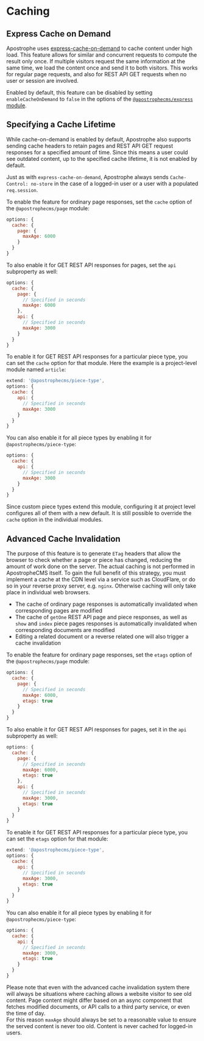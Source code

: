 # Caching

## Express Cache on Demand

Apostrophe uses [express-cache-on-demand](https://www.npmjs.com/package/express-cache-on-demand) to cache content under high load. This feature allows for similar and concurrent requests to compute the result only once. If multiple visitors request the same information at the same time, we load the content once and send it to both visitors. This works for regular page requests, and also for REST API GET requests when no user or session are involved.

Enabled by default, this feature can be disabled by setting `enableCacheOnDemand` to `false` in the options of the [`@apostrophecms/express` module](/reference/modules/express.html#options).

## Specifying a Cache Lifetime

While cache-on-demand is enabled by default, Apostrophe also supports sending cache headers to retain pages and REST API GET request responses for a specified amount of time. Since this means a user could see outdated content, up to the specified cache lifetime, it is not enabled by default.

Just as with `express-cache-on-demand`, Apostrophe always sends `Cache-Control: no-store` in the case of a logged-in user or a user with a populated `req.session`.

To enable the feature for ordinary page responses, set the `cache` option of the `@apostrophecms/page` module:

<AposCodeBlock>

```javascript
options: {
  cache: {
    page: {
      maxAge: 6000
    }
  }
}
```
<template v-slot:caption>
modules/@apostrophecms/page/index.js
</template>
</AposCodeBlock>

To also enable it for GET REST API responses for pages, set the `api` subproperty as well:

<AposCodeBlock>

```javascript
options: {
  cache: {
    page: {
      // Specified in seconds
      maxAge: 6000
    },
    api: {
      // Specified in seconds
      maxAge: 3000
    }
  }
}
```
<template v-slot:caption>
modules/@apostrophecms/page/index.js
</template>
</AposCodeBlock>

To enable it for GET REST API responses for a particular piece type, you can set the `cache` option for that module. Here the example is a project-level module named `article`:

<AposCodeBlock>

```javascript
extend: '@apostrophecms/piece-type',
options: {
  cache: {
    api: {
      // Specified in seconds
      maxAge: 3000
    }
  }
}
```
<template v-slot:caption>
modules/article/index.js
</template>
</AposCodeBlock>

You can also enable it for all piece types by enabling it for `@apostrophecms/piece-type`:

<AposCodeBlock>

```javascript
options: {
  cache: {
    api: {
      // Specified in seconds
      maxAge: 3000
    }
  }
}
```
<template v-slot:caption>
modules/@apostrophecms/piece-type/index.js
</template>
</AposCodeBlock>

Since custom piece types extend this module, configuring it at project level configures all of them with a new default. It is still possible to override the `cache` option in the individual modules.

## Advanced Cache Invalidation

The purpose of this feature is to generate `ETag` headers that allow the browser to check whether a page or piece has changed, reducing the amount of work done on the server. The actual caching is not performed in ApostropheCMS itself. To gain the full benefit of this strategy, you must implement a cache at the CDN level via a service such as CloudFlare, or do so in your reverse proxy server, e.g. `nginx`. Otherwise caching will only take place in individual web browsers.

- The cache of ordinary page responses is automatically invalidated when corresponding pages are modified
- The cache of `getOne` REST API page and piece responses, as well as `show` and `index` piece pages responses is automatically invalidated when corresponding documents are modified
- Editing a related document or a reverse related one will also trigger a cache invalidation

To enable the feature for ordinary page responses, set the `etags` option of the `@apostrophecms/page` module:

<AposCodeBlock>

```javascript
options: {
  cache: {
    page: {
      // Specified in seconds
      maxAge: 6000,
      etags: true
    }
  }
}
```
<template v-slot:caption>
modules/@apostrophecms/page/index.js
</template>
</AposCodeBlock>

To also enable it for GET REST API responses for pages, set it in the `api` subproperty as well:

<AposCodeBlock>

```javascript
options: {
  cache: {
    page: {
      // Specified in seconds
      maxAge: 6000,
      etags: true
    },
    api: {
      // Specified in seconds
      maxAge: 3000,
      etags: true
    }
  }
}
```
<template v-slot:caption>
modules/@apostrophecms/page/index.js
</template>
</AposCodeBlock>

To enable it for GET REST API responses for a particular piece type, you can set the `etags` option for that module:

<AposCodeBlock>

```javascript
extend: '@apostrophecms/piece-type',
options: {
  cache: {
    api: {
      // Specified in seconds
      maxAge: 3000,
      etags: true
    }
  }
}
```
<template v-slot:caption>
modules/article/index.js
</template>
</AposCodeBlock>

You can also enable it for all piece types by enabling it for `@apostrophecms/piece-type`:

<AposCodeBlock>

```javascript
options: {
  cache: {
    api: {
      // Specified in seconds
      maxAge: 3000,
      etags: true
    }
  }
}
```
<template v-slot:caption>
modules/@apostrophecms/piece-type/index.js
</template>
</AposCodeBlock>

Please note that even with the advanced cache invalidation system there will always be situations where caching allows a website visitor to see old content. Page content might differ based on an async component that fetches modified documents, or API calls to a third party service, or even the time of day.  
For this reason `maxAge` should always be set to a reasonable value to ensure the served content is never too old. Content is never cached for logged-in users.